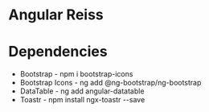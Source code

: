 # Angular Reiss

# Dependencies
- Bootstrap - npm i bootstrap-icons
- Bootstrap Icons - ng add @ng-bootstrap/ng-bootstrap
- DataTable - ng add angular-datatable
- Toastr - npm install ngx-toastr --save